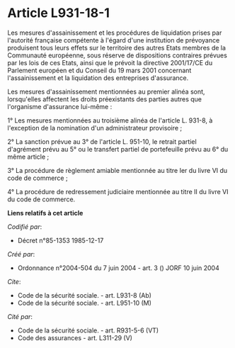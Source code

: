 # Article L931-18-1

Les mesures d'assainissement et les procédures de liquidation prises par l'autorité française compétente à l'égard d'une
institution de prévoyance produisent tous leurs effets sur le territoire des autres Etats membres de la Communauté
européenne, sous réserve de dispositions contraires prévues par les lois de ces Etats, ainsi que le prévoit la directive
2001/17/CE du Parlement européen et du Conseil du 19 mars 2001 concernant l'assainissement et la liquidation des entreprises
d'assurance.

Les mesures d'assainissement mentionnées au premier alinéa sont, lorsqu'elles affectent les droits préexistants des parties
autres que l'organisme d'assurance lui-même :

1° Les mesures mentionnées au troisième alinéa de l'article L. 931-8, à l'exception de la nomination d'un administrateur
provisoire ;

2° La sanction prévue au 3° de l'article L. 951-10, le retrait partiel d'agrément prévu au 5° ou le transfert partiel de
portefeuille prévu au 6° du même article ;

3° La procédure de règlement amiable mentionnée au titre Ier du livre VI du code de commerce ;

4° La procédure de redressement judiciaire mentionnée au titre II du livre VI du code de commerce.

**Liens relatifs à cet article**

_Codifié par_:

  - Décret n°85-1353 1985-12-17

_Créé par_:

  - Ordonnance n°2004-504 du 7 juin 2004 - art. 3 () JORF 10 juin 2004

_Cite_:

  - Code de la sécurité sociale. - art. L931-8 (Ab)
  - Code de la sécurité sociale. - art. L951-10 (M)

_Cité par_:

  - Code de la sécurité sociale. - art. R931-5-6 (VT)
  - Code des assurances - art. L311-29 (V)
